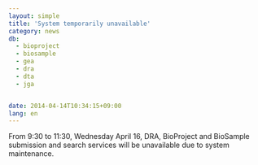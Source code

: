 ```yaml
---
layout: simple
title: 'System temporarily unavailable'
category: news
db:
  - bioproject
  - biosample
  - gea
  - dra
  - dta
  - jga


date: 2014-04-14T10:34:15+09:00
lang: en
---
```


From 9:30 to 11:30, Wednesday April 16, DRA, BioProject and BioSample submission and search services will be unavailable due to system maintenance.
